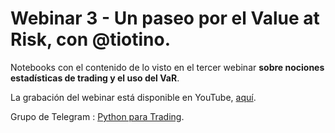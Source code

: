 # Webinar 3 - Un paseo por el Value at Risk, con @tiotino.

Notebooks con el contenido de lo visto en el tercer webinar **sobre nociones estadísticas de trading y el uso del VaR**.

La grabación del webinar está disponible en YouTube, [aquí](https://www.youtube.com/watch?v=).


Grupo de Telegram :  [Python para Trading](https://t.me/pythontrading).
